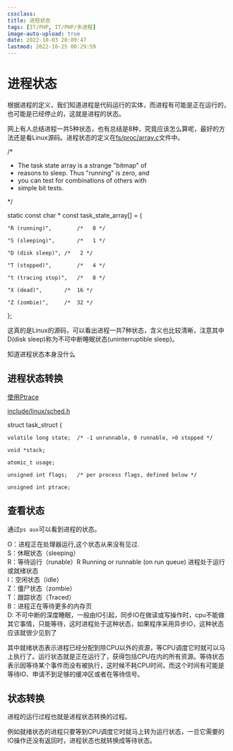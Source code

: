 ```yaml
---
cssclass:
title: 进程状态
tags: [IT/PHP, IT/PHP/多进程]
image-auto-upload: true
date: 2022-10-03 20:09:47
lastmod: 2022-10-25 00:29:59
---
```

# 进程状态


根据进程的定义，我们知道进程是代码运行的实体，而进程有可能是正在运行的，也可能是已经停止的，这就是进程的状态。

网上有人总结进程一共5种状态，也有总结是8种，究竟应该怎么算呢，最好的方法还是看Linux源码。进程状态的定义在[fs/proc/array.c](https://github.com/torvalds/linux/blob/b6da0076bab5a12afb19312ffee41c95490af2a0/fs/proc/array.c)文件中。

/*

-   The task state array is a strange "bitmap" of
-   reasons to sleep. Thus "running" is zero, and
-   you can test for combinations of others with
-   simple bit tests.

*/

static const char * const task_state_array[] = {

```
"R (running)",        /*   0 */

"S (sleeping)",       /*   1 */

"D (disk sleep)", /*   2 */

"T (stopped)",        /*   4 */

"t (tracing stop)",   /*   8 */

"X (dead)",       /*  16 */

"Z (zombie)",     /*  32 */
```

};

这真的是Linux的源码，可以看出进程一共7种状态，含义也比较清晰，注意其中D(disk sleep)称为不可中断睡眠状态(uninterruptible sleep)。

知道进程状态本身没什么

## 进程状态转换

[使用Ptrace](https://idea.popcount.org/2012-12-11-linux-process-states/)

[include/linux/sched.h](https://github.com/torvalds/linux/blob/master/include/linux/sched.h)

struct task_struct {

```
volatile long state;  /* -1 unrunnable, 0 runnable, >0 stopped */

void *stack;

atomic_t usage;

unsigned int flags;   /* per process flags, defined below */

unsigned int ptrace;
```

## 查看状态

通过`ps aux`可以看到进程的状态。

O：进程正在处理器运行,这个状态从来没有见过.  
S：休眠状态（sleeping）  
R：等待运行（runable）R Running or runnable (on run queue) 进程处于运行或就绪状态  
I：空闲状态（idle）  
Z：僵尸状态（zombie）  
T：跟踪状态（Traced）  
B：进程正在等待更多的内存页  
D: 不可中断的深度睡眠，一般由IO引起，同步IO在做读或写操作时，cpu不能做其它事情，只能等待，这时进程处于这种状态，如果程序采用异步IO，这种状态应该就很少见到了

其中就绪状态表示进程已经分配到除CPU以外的资源，等CPU调度它时就可以马上执行了。运行状态就是正在运行了，获得包括CPU在内的所有资源。等待状态表示因等待某个事件而没有被执行，这时候不耗CPU时间，而这个时间有可能是等待IO、申请不到足够的缓冲区或者在等待信号。

## 状态转换

进程的运行过程也就是进程状态转换的过程。

例如就绪状态的进程只要等到CPU调度它时就马上转为运行状态，一旦它需要的IO操作还没有返回时，进程状态也就转换成等待状态。